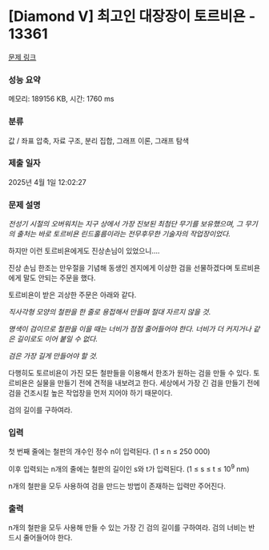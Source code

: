 # [Diamond V] 최고인 대장장이 토르비욘 - 13361 

[문제 링크](https://www.acmicpc.net/problem/13361) 

### 성능 요약

메모리: 189156 KB, 시간: 1760 ms

### 분류

값 / 좌표 압축, 자료 구조, 분리 집합, 그래프 이론, 그래프 탐색

### 제출 일자

2025년 4월 1일 12:02:27

### 문제 설명

<p><em>전성기 시절의 오버워치는 지구 상에서 가장 진보된 최첨단 무기를 보유했으며, 그 무기의 출처는 바로 토르비욘 린드홀름이라는 전무후무한 기술자의 작업장이었다.</em></p>

<p>하지만 이런 토르비욘에게도 진상손님이 있었으니....</p>

<p>진상 손님 한조는 만우절을 기념해 동생인 겐지에게 이상한 검을 선물하겠다며 토르비욘에게 말도 안되는 주문을 했다.</p>

<p>토르비욘이 받은 괴상한 주문은 아래와 같다.</p>

<p><em>직사각형 모양의 철판을 한 줄로 용접해서 만들며 절대 자르지 않을 것</em>.</p>

<p><em>명색이 검이므로 철판을 이을 때는 너비가 점점 줄어들어야 한다. 너비가 더 커지거나 같은 길이로도 이어 붙일 수 없다.</em></p>

<p><em>검은 가장 길게 만들어야 할 것.</em></p>

<p>다행히도 토르비욘이 가진 모든 철판들을 이용해서 한조가 원하는 검을 만들 수 있다. 토르비욘은 실물을 만들기 전에 견적을 내보려고 한다. 세상에서 가장 긴 검을 만들기 전에 검을 건조시킬 높은 작업장을 먼저 지어야 하기 때문이다.</p>

<p>검의 길이를 구하여라.</p>

### 입력 

 <p>첫 번째 줄에는 철판의 개수인 정수 n이 입력된다. (1 ≤ n ≤ 250 000)</p>

<p>이후 입력되는 n개의 줄에는 철판의 길이인 s와 t가 입력된다. (1 ≤ s ≤ t ≤ 10<sup>9</sup> nm)</p>

<p>n개의 철판을 모두 사용하여 검을 만드는 방법이 존재하는 입력만 주어진다.</p>

### 출력 

 <p>n개의 철판을 모두 사용해 만들 수 있는 가장 긴 검의 길이를 구하여라. 검의 너비는 반드시 줄어들어야 한다.</p>

